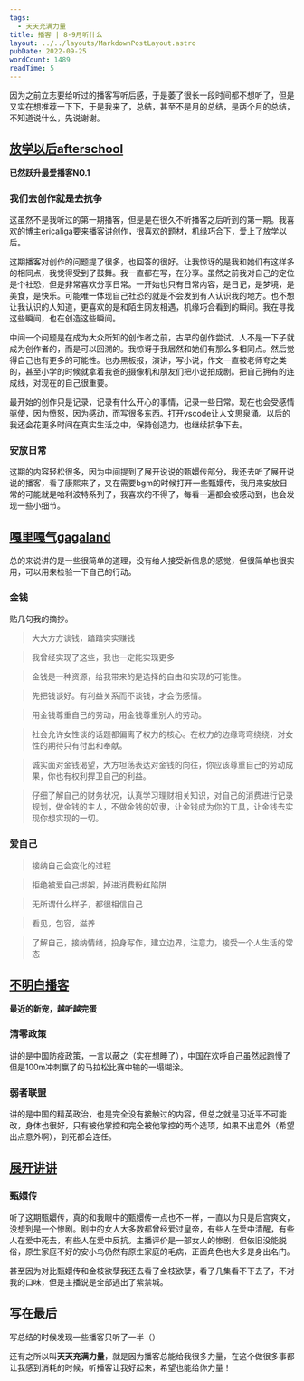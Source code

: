 ```yaml
---
tags:
  - 天天充满力量
title: 播客 | 8-9月听什么
layout: ../../layouts/MarkdownPostLayout.astro
pubDate: 2022-09-25
wordCount: 1489
readTime: 5
---
```

因为之前立志要给听过的播客写听后感，于是萎了很长一段时间都不想听了，但是又实在想推荐一下下，于是我来了，总结，甚至不是月的总结，是两个月的总结，不知道说什么，先说谢谢。

## [放学以后afterschool](https://podcasts.google.com/feed/aHR0cHM6Ly9hbmNob3IuZm0vcy84MWQwNWY4MC9wb2RjYXN0L3Jzcw)

**已然跃升最爱播客NO.1**

### 我们去创作就是去抗争

这虽然不是我听过的第一期播客，但是是在很久不听播客之后听到的第一期。我喜欢的博主ericaliga要来播客讲创作，很喜欢的题材，机缘巧合下，爱上了放学以后。

这期播客对创作的问题提了很多，也回答的很好。让我惊讶的是我和她们有这样多的相同点，我觉得受到了鼓舞。我一直都在写，在分享。虽然之前我对自己的定位是个社恐，但是非常喜欢分享日常。一开始也只有日常内容，是日记，是梦境，是美食，是快乐。可能唯一体现自己社恐的就是不会发到有人认识我的地方。也不想让我认识的人知道，更喜欢的是和陌生网友相遇，机缘巧合看到的瞬间。我在寻找这些瞬间，也在创造这些瞬间。

中间一个问题是在成为大众所知的创作者之前，古早的创作尝试。人不是一下子就成为创作者的，而是可以回溯的。我惊讶于我居然和她们有那么多相同点。然后觉得自己也有更多的可能性。也办黑板报，演讲，写小说，作文一直被老师夸之类的，甚至小学的时候就拿着我爸的摄像机和朋友们把小说拍成剧。把自己拥有的连成线，对现在的自己很重要。

最开始的创作只是记录，记录有什么开心的事情，记录一些日常。现在也会受感情驱使，因为愤怒，因为感动，而写很多东西。打开vscode让人文思泉涌。以后的我还会花更多时间在真实生活之中，保持创造力，也继续抗争下去。

### 安放日常

这期的内容轻松很多，因为中间提到了展开说说的甄嬛传部分，我还去听了展开说说的播客，看了康熙来了，又在需要bgm的时候打开一些甄嬛传，我用来安放日常的可能就是哈利波特系列了，我喜欢的不得了，每看一遍都会被感动到，也会发现一些小细节。

## [嘎里嘎气gagaland](https://podcasts.google.com/feed/aHR0cHM6Ly9hbmNob3IuZm0vcy9hYmI4NWI5MC9wb2RjYXN0L3Jzcw)

总的来说讲的是一些很简单的道理，没有给人接受新信息的感觉，但很简单也很实用，可以用来检验一下自己的行动。

### 金钱

贴几句我的摘抄。

> 大大方方谈钱，踏踏实实赚钱

> 我曾经实现了这些，我也一定能实现更多

> 金钱是一种资源，给我带来的是选择的自由和实现的可能性。

> 先把钱谈好。有利益关系而不谈钱，才会伤感情。

> 用金钱尊重自己的劳动，用金钱尊重别人的劳动。

> 社会允许女性谈的话题都偏离了权力的核心。在权力的边缘弯弯绕绕，对女性的期待只有付出和奉献。

> 诚实面对金钱渴望，大方坦荡表达对金钱的向往，你应该尊重自己的劳动成果，你也有权利捍卫自己的利益。

> 仔细了解自己的财务状况，认真学习理财相关知识，对自己的消费进行记录规划，做金钱的主人，不做金钱的奴隶，让金钱成为你的工具，让金钱去实现你想实现的一切。

### 爱自己

> 接纳自己会变化的过程

> 拒绝被爱自己绑架，掉进消费粉红陷阱

> 无所谓什么样子，都很相信自己

> 看见，包容，滋养

> 了解自己，接纳情绪，投身写作，建立边界，注意力，接受一个人生活的常态

## [不明白播客](https://www.bumingbai.net/)

**最近的新宠，越听越完蛋**

### 清零政策

讲的是中国防疫政策，一言以蔽之（实在想睡了），中国在欢呼自己虽然起跑慢了但是100m冲刺赢了的马拉松比赛中输的一塌糊涂。

### 弱者联盟

讲的是中国的精英政治，也是完全没有接触过的内容，但总之就是习近平不可能改，身体也很好，只有被他掌控和完全被他掌控的两个选项，如果不出意外（希望出点意外啊），到死都会连任。

## [展开讲讲](https://podcasts.google.com/feed/aHR0cHM6Ly93d3cueGltYWxheWEuY29tL2FsYnVtLzI0NjcyMDIxLnhtbA)

### 甄嬛传

听了这期甄嬛传，真的和我眼中的甄嬛传一点也不一样，一直以为只是后宫爽文，没想到是一个惨剧。剧中的女人大多数都曾经爱过皇帝，有些人在爱中清醒，有些人在爱中死去，有些人在爱中反抗。主播评价是一部女人的惨剧，但依旧没能脱俗，原生家庭不好的安小鸟仍然有原生家庭的毛病，正面角色也大多是身出名门。

甚至因为对比甄嬛传和金枝欲孽我还去看了金枝欲孽，看了几集看不下去了，不对我的口味，但是主播说是全部逃出了紫禁城。

## 写在最后

写总结的时候发现一些播客只听了一半（）

还有之所以叫**天天充满力量**，就是因为播客总能给我很多力量，在这个做很多事都让我感到消耗的时候，听播客让我好起来，希望也能给你力量！